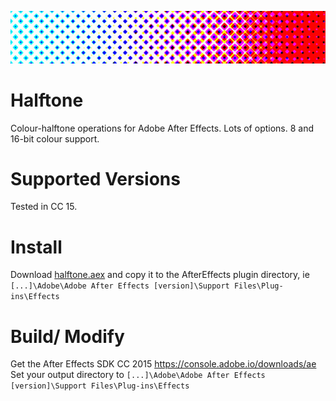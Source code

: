 ![screenshot](https://github.com/meatbags/halftone/blob/master/img/screenshot.jpg "screenshot")

# Halftone
Colour-halftone operations for Adobe After Effects. Lots of options. 8 and 16-bit colour support.

# Supported Versions
Tested in CC 15.

# Install
Download [halftone.aex](https://github.com/meatbags/halftone/blob/master/binaries/halftone.aex) and copy it to the AfterEffects plugin directory, ie ```[...]\Adobe\Adobe After Effects [version]\Support Files\Plug-ins\Effects```

# Build/ Modify
Get the After Effects SDK CC 2015 https://console.adobe.io/downloads/ae
Set your output directory to ```[...]\Adobe\Adobe After Effects [version]\Support Files\Plug-ins\Effects```
